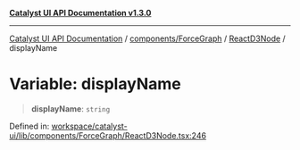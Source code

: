 [**Catalyst UI API Documentation v1.3.0**](../../../../../README.md)

---

[Catalyst UI API Documentation](../../../../../README.md) / [components/ForceGraph](../../../README.md) / [ReactD3Node](../README.md) / displayName

# Variable: displayName

> **displayName**: `string`

Defined in: [workspace/catalyst-ui/lib/components/ForceGraph/ReactD3Node.tsx:246](https://github.com/TheBranchDriftCatalyst/catalyst-ui/blob/main/lib/components/ForceGraph/ReactD3Node.tsx#L246)
